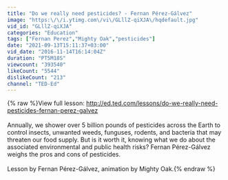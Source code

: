 ```yaml
---
title: "Do we really need pesticides? - Fernan Pérez-Gálvez"
image: "https:\/\/i.ytimg.com\/vi\/GLllZ-qiXJA\/hqdefault.jpg"
vid_id: "GLllZ-qiXJA"
categories: "Education"
tags: ["Fernan Perez","Mighty Oak","pesticides"]
date: "2021-09-13T15:11:37+03:00"
vid_date: "2016-11-14T16:14:04Z"
duration: "PT5M18S"
viewcount: "393540"
likeCount: "5544"
dislikeCount: "213"
channel: "TED-Ed"
---
```

{% raw %}View full lesson: <a rel="nofollow" target="blank" href="http://ed.ted.com/lessons/do-we-really-need-pesticides-fernan-perez-galvez">http://ed.ted.com/lessons/do-we-really-need-pesticides-fernan-perez-galvez</a><br /><br />Annually, we shower over 5 billion pounds of pesticides across the Earth to control insects, unwanted weeds, funguses, rodents, and bacteria that may threaten our food supply. But is it worth it, knowing what we do about the associated environmental and public health risks? Fernan Pérez-Gálvez weighs the pros and cons of pesticides. <br /><br />Lesson by Fernan Pérez-Gálvez, animation by Mighty Oak.{% endraw %}
